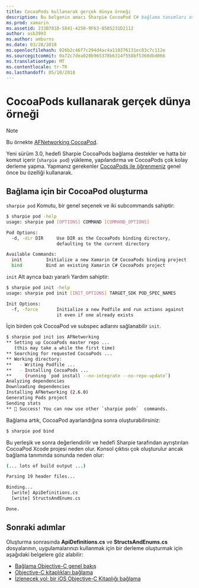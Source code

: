 ```yaml
---
title: CocoaPods kullanarak gerçek dünya örneği
description: Bu belgenin amacı Sharpie CocoaPod C# bağlama tanımları otomatik olarak oluşturmak için nasıl kullanılacağını gösterir.
ms.prod: xamarin
ms.assetid: 233B781D-5841-4250-9F63-0585231D2112
author: asb3993
ms.author: amburns
ms.date: 03/28/2018
ms.openlocfilehash: 026b2c46f7c294d4ac4a110376131ec83c7c112e
ms.sourcegitcommit: 0a72c7dea020b965378b6314f558bf5360dbd066
ms.translationtype: MT
ms.contentlocale: tr-TR
ms.lasthandoff: 05/10/2018
---
```

# <a name="real-world-example-using-cocoapods"></a>CocoaPods kullanarak gerçek dünya örneği

> [!NOTE]
> Bu örnekte [AFNetworking CocoaPod](https://cocoapods.org/pods/AFNetworking).

Yeni sürüm 3.0, hedefi Sharpie CocoaPods bağlama destekler ve hatta bir komut içerir (`sharpie pod`) yükleme, yapılandırma ve CocoaPods çok kolay derleme yapma. Yapmanız gerekenler [CocoaPods ile öğrenmeniz](https://cocoapods.org) genel önce bu özelliği kullanarak.

## <a name="creating-a-binding-for-a-cocoapod"></a>Bağlama için bir CocoaPod oluşturma

`sharpie pod` Komutu, bir genel seçenek ve iki subcommands sahiptir:

```bash
$ sharpie pod -help
usage: sharpie pod [OPTIONS] COMMAND [COMMAND_OPTIONS]

Pod Options:
  -d, -dir DIR     Use DIR as the CocoaPods binding directory,
                   defaulting to the current directory

Available Commands:
  init         Initialize a new Xamarin C# CocoaPods binding project
  bind         Bind an existing Xamarin C# CocoaPods project
```

`init` Alt ayrıca bazı yararlı Yardım sahiptir:

```bash
$ sharpie pod init -help
usage: sharpie pod init [INIT_OPTIONS] TARGET_SDK POD_SPEC_NAMES

Init Options:
  -f, -force       Initialize a new Podfile and run actions against
                   it even if one already exists
```

İçin birden çok CocoaPod ve subspec adlarını sağlanabilir `init`.

```bash
$ sharpie pod init ios AFNetworking
** Setting up CocoaPods master repo ...
   (this may take a while the first time)
** Searching for requested CocoaPods ...
** Working directory:
**   - Writing Podfile ...
**   - Installing CocoaPods ...
**     (running `pod install --no-integrate --no-repo-update`)
Analyzing dependencies
Downloading dependencies
Installing AFNetworking (2.6.0)
Generating Pods project
Sending stats
** 🍻 Success! You can now use other `sharpie podn`  commands.
```

Bağlama artık, CocoaPod ayarlandığına sonra oluşturabilirsiniz:

```bash
$ sharpie pod bind
```

Bu yerleşik ve sonra değerlendirilir ve hedefi Sharpie tarafından ayrıştırılan CocoaPod Xcode projesi neden olur. Konsol çıktısı çok oluşturulur ancak bağlama tanımında sonunda neden olur:

```bash
(... lots of build output ...)

Parsing 19 header files...

Binding...
  [write] ApiDefinitions.cs
  [write] StructsAndEnums.cs

Done.
```

## <a name="next-steps"></a>Sonraki adımlar

Oluşturma sonrasında **ApiDefinitions.cs** ve **StructsAndEnums.cs** dosyalarının, uygulamalarınızı kullanmak için bir derleme oluşturmak için aşağıdaki belgelere göz alabilir:

- [Bağlama Objective-C genel bakış](~/cross-platform/macios/binding/overview.md)
- [Objective-C kitaplıkları bağlama](~/cross-platform/macios/binding/objective-c-libraries.md)
- [İzlenecek yol: bir iOS Objective-C Kitaplığı bağlama](~/ios/platform/binding-objective-c/walkthrough.md)

